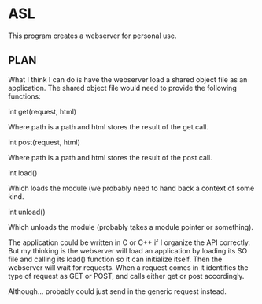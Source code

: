 ASL
===

This program creates a webserver for personal use.

## PLAN

What I think I can do is have the webserver load a shared object file as an
application. The shared object file would need to provide the following
functions:

int get(request, html)

Where path is a path and html stores the result of the get call.

int post(request, html)

Where path is a path and html stores the result of the post call.

int load()

Which loads the module (we probably need to hand back a context of some kind.

int unload()

Which unloads the module (probably takes a module pointer or something).

The application could be written in C or C++ if I organize the API correctly.
But my thinking is the webserver will load an application by loading its SO
file and calling its load() function so it can initialize itself. Then the
webserver will wait for requests. When a request comes in it identifies the
type of request as GET or POST, and calls either get or post accordingly.

Although... probably could just send in the generic request instead.

